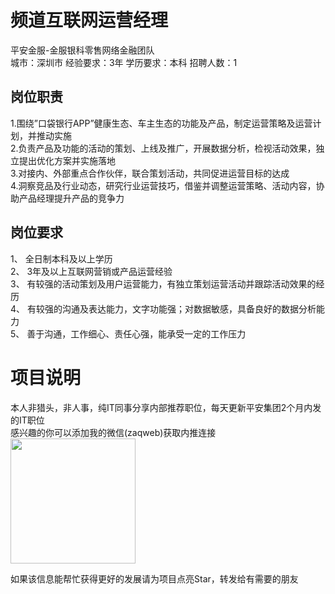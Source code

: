 # 频道互联网运营经理
平安金服-金服银科零售网络金融团队  
城市：深圳市 经验要求：3年 学历要求：本科  招聘人数：1

## 岗位职责
1.围绕”口袋银行APP”健康生态、车主生态的功能及产品，制定运营策略及运营计划，并推动实施   
2.负责产品及功能的活动的策划、上线及推广，开展数据分析，检视活动效果，独立提出优化方案并实施落地   
3.对接内、外部重点合作伙伴，联合策划活动，共同促进运营目标的达成   
4.洞察竞品及行业动态，研究行业运营技巧，借鉴并调整运营策略、活动内容，协助产品经理提升产品的竞争力

## 岗位要求
1、	全日制本科及以上学历   
2、	3年及以上互联网营销或产品运营经验   
3、	有较强的活动策划及用户运营能力，有独立策划运营活动并跟踪活动效果的经历   
4、  有较强的沟通及表达能力，文字功能强；对数据敏感，具备良好的数据分析能力   
5、  善于沟通，工作细心、责任心强，能承受一定的工作压力

# 项目说明

本人非猎头，非人事，纯IT同事分享内部推荐职位，每天更新平安集团2个月内发的IT职位  
感兴趣的你可以添加我的微信(zaqweb)获取内推连接  
<img src="https://github.com/zaqweb/PA-IT-JOBS/blob/master/WechatICode.jpeg"  height="200" width="200">

如果该信息能帮忙获得更好的发展请为项目点亮Star，转发给有需要的朋友




